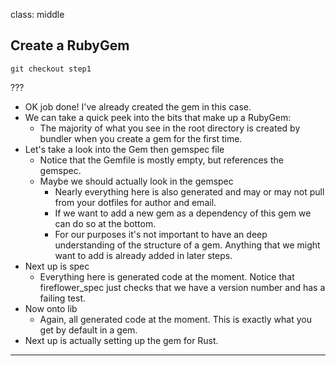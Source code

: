 class: middle
## Create a RubyGem

```shell
git checkout step1
```


???

- OK job done! I've already created the gem in this case.
- We can take a quick peek into the bits that make up a RubyGem:
  - The majority of what you see in the root directory is created by bundler
    when you create a gem for the first time.
- Let's take a look into the Gem then gemspec file
  - Notice that the Gemfile is mostly empty, but references the gemspec.
  - Maybe we should actually look in the gemspec
    - Nearly everything here is also generated and may or may not pull from your
      dotfiles for author and email.
    - If we want to add a new gem as a dependency of this gem we can do so at
      the
      bottom.
    - For our purposes it's not important to have an deep understanding of the
      structure of a gem. Anything that we might want to add is already added in
      later steps.
- Next up is spec
  - Everything here is generated code at the moment. Notice that
    fireflower_spec just checks that we have a version number and has a failing
    test.
- Now onto lib
  - Again, all generated code at the moment. This is exactly what you get by
    default in a gem.
- Next up is actually setting up the gem for Rust.
---
